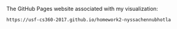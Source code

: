 
The GitHub Pages website associated with my visualization:

```
https://usf-cs360-2017.github.io/homework2-nyssachennubhotla
```

